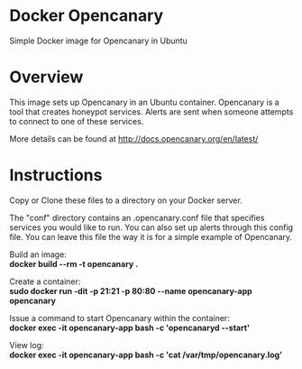 # Docker Opencanary
Simple Docker image for Opencanary in Ubuntu

# Overview
This image sets up Opencanary in an Ubuntu container.  Opencanary is a tool that creates honeypot services.  Alerts are sent when someone attempts to connect to one of these services.

More details can be found at http://docs.opencanary.org/en/latest/

# Instructions
Copy or Clone these files to a directory on your Docker server.

The "conf" directory contains an .opencanary.conf file that specifies services you would like to run.  You can also set up alerts through this config file.  You can leave this file the way it is for a simple example of Opencanary.

Build an image:<br>
<b>docker build --rm -t opencanary .</b>

Create a container:<br>
<b>sudo docker run -dit -p 21:21 -p 80:80 --name opencanary-app opencanary</b>

Issue a command to start Opencanary within the container:<br>
<b>docker exec -it opencanary-app bash -c 'opencanaryd --start'</b>

View log:<br>
<b>docker exec -it opencanary-app bash -c 'cat /var/tmp/opencanary.log'</b>
